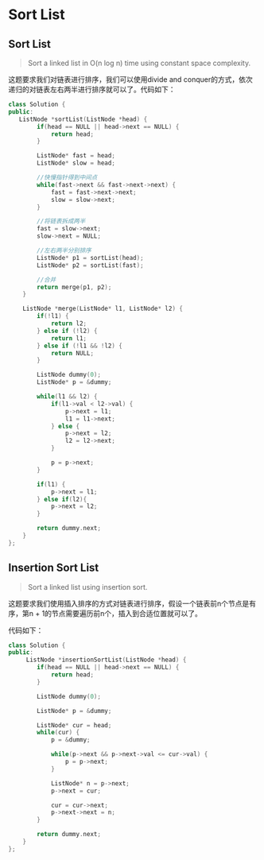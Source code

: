 # Sort List

## Sort List

> Sort a linked list in O\(n log n\) time using constant space complexity.

这题要求我们对链表进行排序，我们可以使用divide and conquer的方式，依次递归的对链表左右两半进行排序就可以了。代码如下：

```cpp
class Solution {
public:
   ListNode *sortList(ListNode *head) {
        if(head == NULL || head->next == NULL) {
            return head;
        }

        ListNode* fast = head;
        ListNode* slow = head;

        //快慢指针得到中间点
        while(fast->next && fast->next->next) {
            fast = fast->next->next;
            slow = slow->next;
        }

        //将链表拆成两半
        fast = slow->next;
        slow->next = NULL;

        //左右两半分别排序
        ListNode* p1 = sortList(head);
        ListNode* p2 = sortList(fast);

        //合并
        return merge(p1, p2);
    }

    ListNode *merge(ListNode* l1, ListNode* l2) {
        if(!l1) {
            return l2;
        } else if (!l2) {
            return l1;
        } else if (!l1 && !l2) {
            return NULL;
        }

        ListNode dummy(0);
        ListNode* p = &dummy;

        while(l1 && l2) {
            if(l1->val < l2->val) {
                p->next = l1;
                l1 = l1->next;
            } else {
                p->next = l2;
                l2 = l2->next;
            }

            p = p->next;
        }

        if(l1) {
            p->next = l1;
        } else if(l2){
            p->next = l2;
        }

        return dummy.next;
    }
};
```

## Insertion Sort List

> Sort a linked list using insertion sort.

这题要求我们使用插入排序的方式对链表进行排序，假设一个链表前n个节点是有序，第n + 1的节点需要遍历前n个，插入到合适位置就可以了。

代码如下：

```cpp
class Solution {
public:
     ListNode *insertionSortList(ListNode *head) {
        if(head == NULL || head->next == NULL) {
            return head;
        }

        ListNode dummy(0);

        ListNode* p = &dummy;

        ListNode* cur = head;
        while(cur) {
            p = &dummy;

            while(p->next && p->next->val <= cur->val) {
                p = p->next;
            }

            ListNode* n = p->next;
            p->next = cur;

            cur = cur->next;
            p->next->next = n;
        }

        return dummy.next;
    }
};
```

